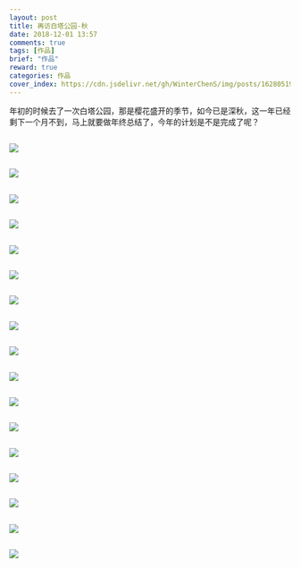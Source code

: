 ```yaml
---
layout: post
title: 再访白塔公园-秋
date: 2018-12-01 13:57
comments: true
tags: [作品]
brief: "作品"
reward: true
categories: 作品
cover_index: https://cdn.jsdelivr.net/gh/WinterChenS/img/posts/1628051923530287.jpg
---
```


年初的时候去了一次白塔公园，那是樱花盛开的季节，如今已是深秋，这一年已经剩下一个月不到，马上就要做年终总结了，今年的计划是不是完成了呢？

![](https://cdn.jsdelivr.net/gh/WinterChenS/img/posts/1628051923852906.jpg)
---

![](https://cdn.jsdelivr.net/gh/WinterChenS/img/posts/1628051719927300.jpg)
---

![](https://cdn.jsdelivr.net/gh/WinterChenS/img/posts/1628051720750903.jpg)
---

![](https://cdn.jsdelivr.net/gh/WinterChenS/img/posts/1628051924271295.jpg)
---

![](https://cdn.jsdelivr.net/gh/WinterChenS/img/posts/1628051721149696.jpg)
---

![](https://cdn.jsdelivr.net/gh/WinterChenS/img/posts/1628051721766106.jpg)
---

![](https://cdn.jsdelivr.net/gh/WinterChenS/img/posts/1628051924914571.jpg)
---

![](https://cdn.jsdelivr.net/gh/WinterChenS/img/posts/1628051926081222.jpg)
---

![](https://cdn.jsdelivr.net/gh/WinterChenS/img/posts/1628051927297230.jpg)
---

![](https://cdn.jsdelivr.net/gh/WinterChenS/img/posts/1628051722440407.jpg)
---

![](https://cdn.jsdelivr.net/gh/WinterChenS/img/posts/1628051723532781.jpg)
---

![](https://cdn.jsdelivr.net/gh/WinterChenS/img/posts/1628051928447474.jpg)
---

![](https://cdn.jsdelivr.net/gh/WinterChenS/img/posts/1628051929864220.jpg)
---

![](https://cdn.jsdelivr.net/gh/WinterChenS/img/posts/1628051932015252.jpg)
---


![](https://cdn.jsdelivr.net/gh/WinterChenS/img/posts/1628051932857325.jpg)
---


![](https://cdn.jsdelivr.net/gh/WinterChenS/img/posts/1628051724542830.jpg)
---


![](https://cdn.jsdelivr.net/gh/WinterChenS/img/posts/1628051725286054.jpg)
---

